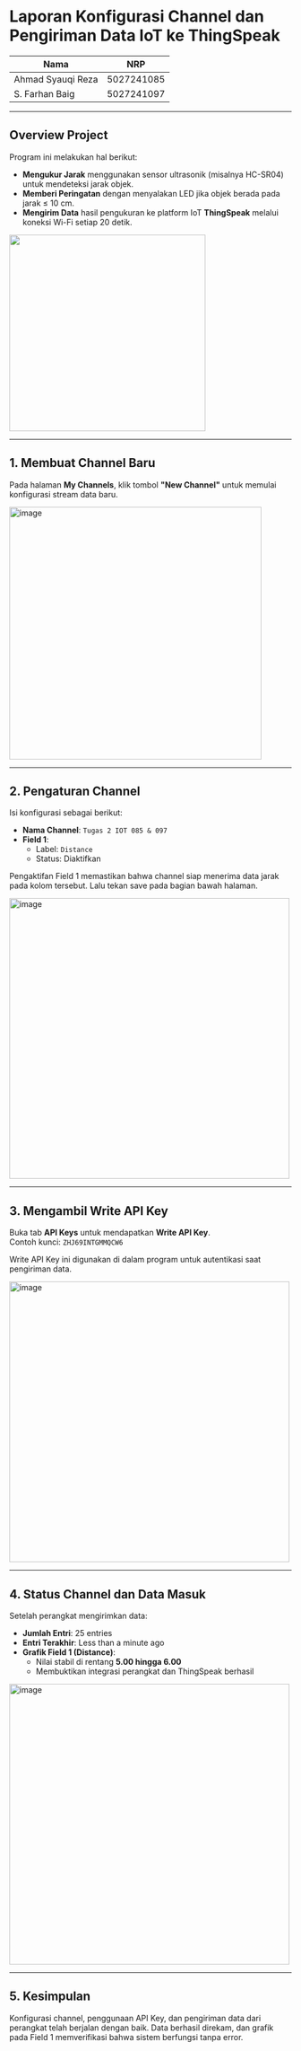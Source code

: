 # Laporan Konfigurasi Channel dan Pengiriman Data IoT ke ThingSpeak

| Nama | NRP       |
|-------|-----------|
| Ahmad Syauqi Reza | 5027241085   |
| S. Farhan Baig | 5027241097  |
---

##  Overview Project

Program ini melakukan hal berikut:

- **Mengukur Jarak** menggunakan sensor ultrasonik (misalnya HC-SR04) untuk mendeteksi jarak objek.
- **Memberi Peringatan** dengan menyalakan LED jika objek berada pada jarak ≤ 10 cm.
- **Mengirim Data** hasil pengukuran ke platform IoT **ThingSpeak** melalui koneksi Wi-Fi setiap 20 detik.
<img src="https://github.com/user-attachments/assets/8d13bb40-ed79-4995-8a89-b4be36a0dc22" width="350" />

---

## 1. Membuat Channel Baru

Pada halaman **My Channels**, klik tombol **"New Channel"** untuk memulai konfigurasi stream data baru.

<img width="450" alt="image" src="https://github.com/user-attachments/assets/12d7cefc-55eb-4b51-92fc-26e2cf7fd7e7" />

---

## 2. Pengaturan Channel

Isi konfigurasi sebagai berikut:

- **Nama Channel**: `Tugas 2 IOT 085 & 097`
- **Field 1**:
  - Label: `Distance`
  - Status: Diaktifkan

Pengaktifan Field 1 memastikan bahwa channel siap menerima data jarak pada kolom tersebut.
Lalu tekan save pada bagian bawah halaman.

<img width="500" alt="image" src="https://github.com/user-attachments/assets/7e3ce73e-0efe-4d19-9d6d-455ce1e8bff9" />

---

## 3. Mengambil Write API Key

Buka tab **API Keys** untuk mendapatkan **Write API Key**.  
Contoh kunci: `ZHJ69INTGMMQCW6`

Write API Key ini digunakan di dalam program untuk autentikasi saat pengiriman data.

<img width="500" alt="image" src="https://github.com/user-attachments/assets/9bb3c009-e2ab-42c2-931f-f0b07b1779c4" />

---

## 4. Status Channel dan Data Masuk

Setelah perangkat mengirimkan data:

- **Jumlah Entri**: 25 entries
- **Entri Terakhir**: Less than a minute ago
- **Grafik Field 1 (Distance)**:
  - Nilai stabil di rentang **5.00 hingga 6.00**
  - Membuktikan integrasi perangkat dan ThingSpeak berhasil

<img width="500" alt="image" src="https://github.com/user-attachments/assets/541cb28a-5979-49ce-a5c5-9c02dfde55c4" />

---

## 5. Kesimpulan

Konfigurasi channel, penggunaan API Key, dan pengiriman data dari perangkat telah berjalan dengan baik. Data berhasil direkam, dan grafik pada Field 1 memverifikasi bahwa sistem berfungsi tanpa error.

